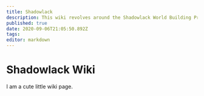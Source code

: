 ```yaml
---
title: Shadowlack
description: This wiki revolves around the Shadowlack World Building Project.
published: true
date: 2020-09-06T21:05:50.892Z
tags: 
editor: markdown
---
```


# Shadowlack Wiki

I am a cute little wiki page.